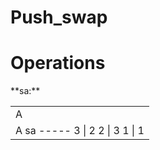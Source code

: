 # Push_swap

# Operations

<div>
      <table>
             **sa:**
            <tr>
                  <td>
                       A
                  </td>
            </tr>
            <tr>
                  <td>
                        A  sa
                        -----
                        3 | 2
                        2 | 3
                        1 | 1
                  </td>      
            </tr>
      </table>
</div>
